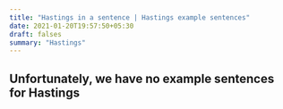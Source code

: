 ```yaml
---
title: "Hastings in a sentence | Hastings example sentences"
date: 2021-01-20T19:57:50+05:30
draft: falses
summary: "Hastings"
---
```

## Unfortunately, we have no example sentences for Hastings                 
